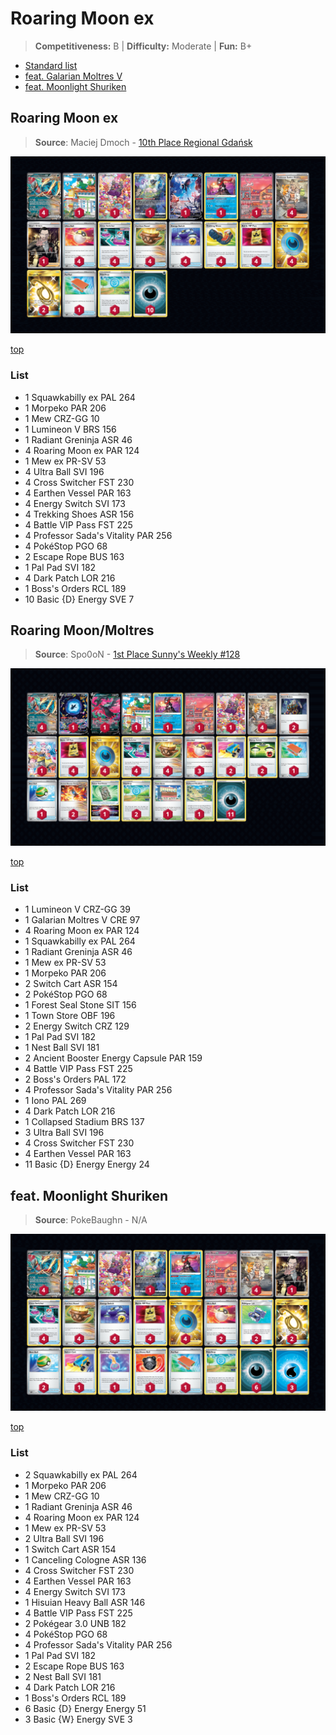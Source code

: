 # Roaring Moon ex

> **Competitiveness:** B | **Difficulty:** Moderate | **Fun:** B+

* [Standard list](#roaring-moon-ex-1)
* [feat. Galarian Moltres V](#roaring-moonmoltres)
* [feat. Moonlight Shuriken](#feat-moonlight-shuriken)

## Roaring Moon ex

> **Source**: Maciej Dmoch - [10th Place Regional Gdańsk](https://limitlesstcg.com/decks/list/9256)

![decklist](../../!Images/Standard/8BST-PAR/Roaring%20Moon%20ex.png)

[top](#roaring-moon-ex)

### List
* 1 Squawkabilly ex PAL 264
* 1 Morpeko PAR 206
* 1 Mew CRZ-GG 10
* 1 Lumineon V BRS 156
* 1 Radiant Greninja ASR 46
* 4 Roaring Moon ex PAR 124
* 1 Mew ex PR-SV 53
* 4 Ultra Ball SVI 196
* 4 Cross Switcher FST 230
* 4 Earthen Vessel PAR 163
* 4 Energy Switch SVI 173
* 4 Trekking Shoes ASR 156
* 4 Battle VIP Pass FST 225
* 4 Professor Sada's Vitality PAR 256
* 4 PokéStop PGO 68
* 2 Escape Rope BUS 163
* 1 Pal Pad SVI 182
* 4 Dark Patch LOR 216
* 1 Boss's Orders RCL 189
* 10 Basic {D} Energy SVE 7

## Roaring Moon/Moltres

> **Source**: Spo0oN - [1st Place Sunny's Weekly #128](https://play.limitlesstcg.com/tournament/65406461d7692a05c4643768/player/spo0on/decklist)

![decklist](../../!Images/Standard/8BST-PAR/Roaring%20Moon-Galarian%20Moltres.png)

[top](#roaring-moon-ex)

### List
* 1 Lumineon V CRZ-GG 39
* 1 Galarian Moltres V CRE 97
* 4 Roaring Moon ex PAR 124
* 1 Squawkabilly ex PAL 264
* 1 Radiant Greninja ASR 46
* 1 Mew ex PR-SV 53
* 1 Morpeko PAR 206
* 2 Switch Cart ASR 154
* 2 PokéStop PGO 68
* 1 Forest Seal Stone SIT 156
* 1 Town Store OBF 196
* 2 Energy Switch CRZ 129
* 1 Pal Pad SVI 182
* 1 Nest Ball SVI 181
* 2 Ancient Booster Energy Capsule PAR 159
* 4 Battle VIP Pass FST 225
* 2 Boss's Orders PAL 172
* 4 Professor Sada's Vitality PAR 256
* 1 Iono PAL 269
* 4 Dark Patch LOR 216
* 1 Collapsed Stadium BRS 137
* 3 Ultra Ball SVI 196
* 4 Cross Switcher FST 230
* 4 Earthen Vessel PAR 163
* 11 Basic {D} Energy Energy 24

## feat. Moonlight Shuriken

> **Source**: PokeBaughn - N/A

![decklist](../../!Images/Standard/8BST-PAR/Roaring%20Moon%20ex%20Water.png)

[top](#roaring-moon-ex)

### List
* 2 Squawkabilly ex PAL 264
* 1 Morpeko PAR 206
* 1 Mew CRZ-GG 10
* 1 Radiant Greninja ASR 46
* 4 Roaring Moon ex PAR 124
* 1 Mew ex PR-SV 53
* 2 Ultra Ball SVI 196
* 1 Switch Cart ASR 154
* 1 Canceling Cologne ASR 136
* 4 Cross Switcher FST 230
* 4 Earthen Vessel PAR 163
* 4 Energy Switch SVI 173
* 1 Hisuian Heavy Ball ASR 146
* 4 Battle VIP Pass FST 225
* 2 Pokégear 3.0 UNB 182
* 4 PokéStop PGO 68
* 4 Professor Sada's Vitality PAR 256
* 1 Pal Pad SVI 182
* 2 Escape Rope BUS 163
* 2 Nest Ball SVI 181
* 4 Dark Patch LOR 216
* 1 Boss's Orders RCL 189
* 6 Basic {D} Energy Energy 51
* 3 Basic {W} Energy SVE 3
